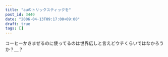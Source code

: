 ```yaml
---
title: "auのトリックスティックを"
post_id: 3440
date: "2006-04-13T09:17:00+09:00"
draft: true
tags: []
---
```



コーヒーかきまぜるのに使ってるのは世界広しと言えどウチくらいではなかろうか？＿？
